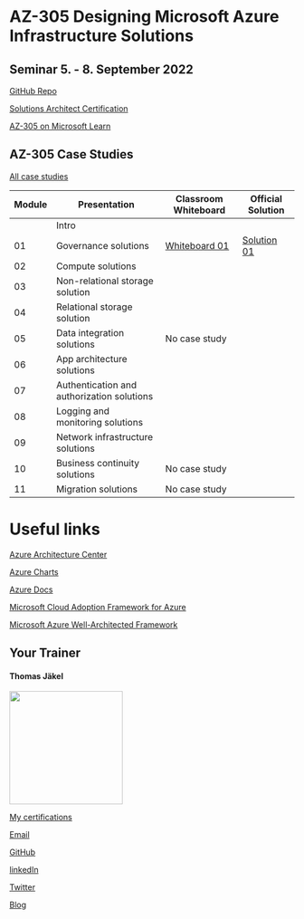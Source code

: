 # AZ-305 Designing Microsoft Azure Infrastructure Solutions

## Seminar 5. - 8. September 2022

[GitHub Repo](https://github.com/MicrosoftLearning/AZ-305-DesigningMicrosoftAzureInfrastructureSolutions)

[Solutions Architect Certification](https://docs.microsoft.com/en-us/learn/certifications/azure-solutions-architect/)

[AZ-305 on Microsoft Learn](https://aka.ms/AZ-305StudentMaterials)

## AZ-305 Case Studies

[All case studies](https://microsoftlearning.github.io/AZ-305-DesigningMicrosoftAzureInfrastructureSolutions/)


| Module    | Presentation | Classroom Whiteboard | Official Solution |
| ----------|--------------| ---------------------|-------------------|
|    | Intro                                     |  |  |
| 01 | Governance solutions                      | [Whiteboard 01](https://github.com/www42/305/blob/05ef3b2794a61719efe4d2960ce46736335e8c0e/Whiteboards/Az-305%20Whiteboard%2001.png) | [Solution 01](https://github.com/www42/305/blob/05ef3b2794a61719efe4d2960ce46736335e8c0e/Solutions/AZ-305T00A-ENU-StudentCaseStudySolutionHandout-Module01.pdf) |
| 02 | Compute solutions                         |  |  |
| 03 | Non-relational storage solution           |  |  |
| 04 | Relational storage solution               |  |  |
| 05 | Data integration solutions                | No case study |  |
| 06 | App architecture solutions                |  |  |
| 07 | Authentication and authorization solutions|  |  |
| 08 | Logging and monitoring solutions          |  |  |
| 09 | Network infrastructure  solutions         |  |  |
| 10 | Business continuity solutions             | No case study |  |
| 11 | Migration solutions                       | No case study |  |



# Useful links

[Azure Architecture Center](https://https://docs.microsoft.com/en-us/azure/architecture/)

[Azure Charts](https://https://azurecharts.com/)

[Azure Docs](https://https://docs.microsoft.com/en-us/azure/)

[Microsoft Cloud Adoption Framework for Azure](https://docs.microsoft.com/en-us/azure/cloud-adoption-framework/)

[Microsoft Azure Well-Architected Framework](https://docs.microsoft.com/en-us/azure/architecture/framework/)


##  Your Trainer
#### Thomas Jäkel

<img src="https://github.com/www42/305/blob/36482adce2952ecb70f11ed2b11ce431659a2ede/img/Profilbild.jpg" width="200"/>

[My certifications](https://www.credly.com/users/thomas-jakel)

[Email](mailto:thomas.jaekel@brainymotion.de?subject=AZ-305)

[GitHub](https://github.com/www42)

[linkedIn](https://linkedin.com/in/tjkkll)

[Twitter](https://twitter.com/tjkkll)

[Blog](https://blog.az.training)